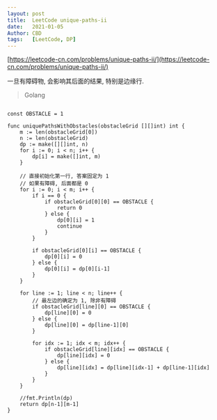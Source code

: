 ```yaml
---
layout: post
title:  LeetCode unique-paths-ii
date:   2021-01-05
Author: CBD
tags:   [LeetCode, DP]
---
```


[https://leetcode-cn.com/problems/unique-paths-ii/](https://leetcode-cn.com/problems/unique-paths-ii/)

一旦有障碍物, 会影响其后面的结果, 特别是边缘行.

> Golang

```golang

const OBSTACLE = 1

func uniquePathsWithObstacles(obstacleGrid [][]int) int {
	m := len(obstacleGrid[0])
	n := len(obstacleGrid)
	dp := make([][]int, n)
	for i := 0; i < n; i++ {
		dp[i] = make([]int, m)
	}

	// 直接初始化第一行, 答案固定为 1
	// 如果有障碍, 后面都是 0
	for i := 0; i < m; i++ {
		if i == 0 {
			if obstacleGrid[0][0] == OBSTACLE {
				return 0
			} else {
				dp[0][i] = 1
				continue
			}
		}

		if obstacleGrid[0][i] == OBSTACLE {
			dp[0][i] = 0
		} else {
			dp[0][i] = dp[0][i-1]
		}
	}

	for line := 1; line < n; line++ {
		// 最左边的确定为 1, 除非有障碍
		if obstacleGrid[line][0] == OBSTACLE {
			dp[line][0] = 0
		} else {
			dp[line][0] = dp[line-1][0]
		}

		for idx := 1; idx < m; idx++ {
			if obstacleGrid[line][idx] == OBSTACLE {
				dp[line][idx] = 0
			} else {
				dp[line][idx] = dp[line][idx-1] + dp[line-1][idx]
			}
		}
	}

	//fmt.Println(dp)
	return dp[n-1][m-1]
}

```
